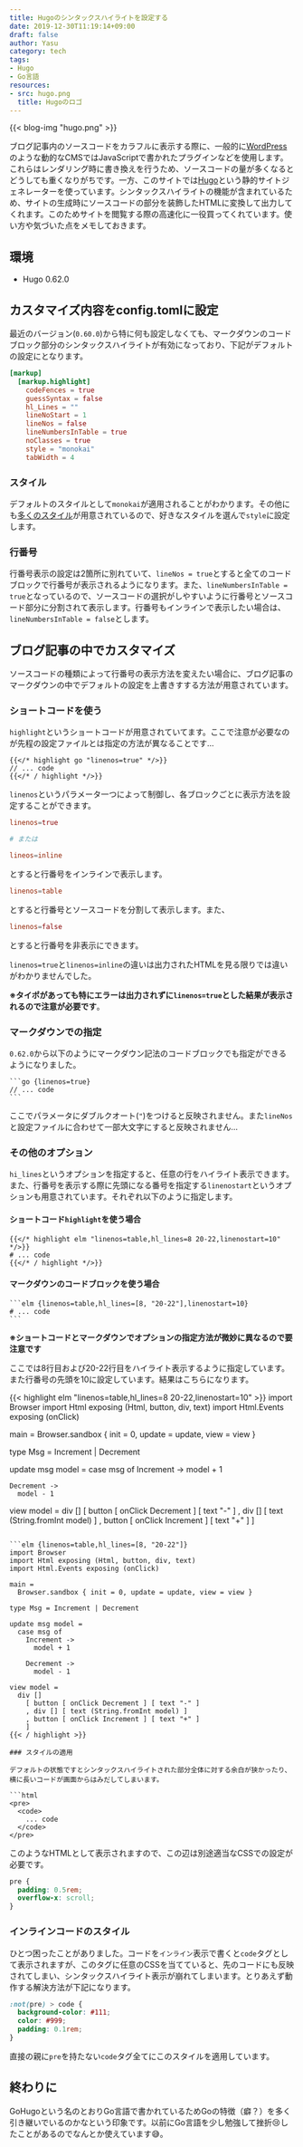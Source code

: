```yaml
---
title: Hugoのシンタックスハイライトを設定する
date: 2019-12-30T11:19:14+09:00
draft: false
author: Yasu
category: tech
tags:
- Hugo
- Go言語
resources:
- src: hugo.png
  title: Hugoのロゴ
---
```

{{< blog-img "hugo.png" >}}

ブログ記事内のソースコードをカラフルに表示する際に、一般的に[WordPress](https://ja.wordpress.com/)のような動的なCMSではJavaScriptで書かれたプラグインなどを使用します。これらはレンダリング時に書き換えを行うため、ソースコードの量が多くなるとどうしても重くなりがちです。一方、このサイトでは[Hugo](https://gohugo.io/)という静的サイトジェネレーターを使っています。シンタックスハイライトの機能が含まれているため、サイトの生成時にソースコードの部分を装飾したHTMLに変換して出力してくれます。このためサイトを閲覧する際の高速化に一役買ってくれています。使い方や気づいた点をメモしておきます。

## 環境

- Hugo 0.62.0

## カスタマイズ内容をconfig.tomlに設定

最近のバージョン(`0.60.0`)から特に何も設定しなくても、マークダウンのコードブロック部分のシンタックスハイライトが有効になっており、下記がデフォルトの設定にとなります。

```toml
[markup]
  [markup.highlight]
    codeFences = true
    guessSyntax = false
    hl_Lines = ""
    lineNoStart = 1
    lineNos = false
    lineNumbersInTable = true
    noClasses = true
    style = "monokai"
    tabWidth = 4
```

### スタイル

デフォルトのスタイルとして`monokai`が適用されることがわかります。その他にも[多くのスタイル](https://xyproto.github.io/splash/docs/longer/all.html)が用意されているので、好きなスタイルを選んで`style`に設定します。

### 行番号

行番号表示の設定は2箇所に別れていて、`lineNos = true`とすると全てのコードブロックで行番号が表示されるようになります。また、`lineNumbersInTable = true`となっているので、ソースコードの選択がしやすいように行番号とソースコード部分に分割されて表示します。行番号もインラインで表示したい場合は、`lineNumbersInTable = false`とします。

## ブログ記事の中でカスタマイズ

ソースコードの種類によって行番号の表示方法を変えたい場合に、ブログ記事のマークダウンの中でデフォルトの設定を上書きすする方法が用意されています。

### ショートコードを使う

`highlight`というショートコードが用意されていてます。ここで注意が必要なのが先程の設定ファイルとは指定の方法が異なることです…


```go-text-template
{{</* highlight go "linenos=true" */>}}
// ... code
{{</* / highlight */>}}
```

`linenos`というパラメータ一つによって制御し、各ブロックごとに表示方法を設定することができます。

```toml
linenos=true

# または

lineos=inline
```

とすると行番号をインラインで表示します。

```toml
linenos=table
```

とすると行番号とソースコードを分割して表示します。また、

```toml
linenos=false
```

とすると行番号を非表示にできます。

`linenos=true`と`linenos=inline`の違いは出力されたHTMLを見る限りでは違いがわかりませんでした。

**※タイポがあっても特にエラーは出力されずに`linenos=true`とした結果が表示されるので注意が必要です**。

### マークダウンでの指定

`0.62.0`から以下のようにマークダウン記法のコードブロックでも指定ができるようになりました。

````go-text-template
```go {linenos=true}
// ... code
```
````

ここでパラメータにダブルクオート(`"`)をつけると反映されません。また`lineNos`と設定ファイルに合わせて一部大文字にすると反映されません…

### その他のオプション

`hi_lines`というオプションを指定すると、任意の行をハイライト表示できます。また、行番号を表示する際に先頭になる番号を指定する`linenostart`というオプションも用意されています。それぞれ以下のように指定します。


#### ショートコード`highlight`を使う場合

```go-text-template
{{</* highlight elm "linenos=table,hl_lines=8 20-22,linenostart=10" */>}}
# ... code
{{</* / highlight */>}}
```

#### マークダウンのコードブロックを使う場合

````go-text-template
```elm {linenos=table,hl_lines=[8, "20-22"],linenostart=10}
# ... code
```
````

**※ショートコードとマークダウンでオプションの指定方法が微妙に異なるので要注意です**

ここでは8行目および20-22行目をハイライト表示するように指定しています。また行番号の先頭を10に設定しています。結果はこちらになります。

{{< highlight elm "linenos=table,hl_lines=8 20-22,linenostart=10" >}}
import Browser
import Html exposing (Html, button, div, text)
import Html.Events exposing (onClick)

main =
  Browser.sandbox { init = 0, update = update, view = view }

type Msg = Increment | Decrement

update msg model =
  case msg of
    Increment ->
      model + 1

    Decrement ->
      model - 1

view model =
  div []
    [ button [ onClick Decrement ] [ text "-" ]
    , div [] [ text (String.fromInt model) ]
    , button [ onClick Increment ] [ text "+" ]
    ]
```

```elm {linenos=table,hl_lines=[8, "20-22"]}
import Browser
import Html exposing (Html, button, div, text)
import Html.Events exposing (onClick)

main =
  Browser.sandbox { init = 0, update = update, view = view }

type Msg = Increment | Decrement

update msg model =
  case msg of
    Increment ->
      model + 1

    Decrement ->
      model - 1

view model =
  div []
    [ button [ onClick Decrement ] [ text "-" ]
    , div [] [ text (String.fromInt model) ]
    , button [ onClick Increment ] [ text "+" ]
    ]
{{< / highlight >}}

### スタイルの適用

デフォルトの状態ですとシンタックスハイライトされた部分全体に対する余白が狭かったり、横に長いコードが画面からはみだしてしまいます。

```html
<pre>
  <code>
    ... code
  </code>
</pre>
```

このようなHTMLとして表示されますので、この辺は別途適当なCSSでの設定が必要です。

```css
pre {
  padding: 0.5rem;
  overflow-x: scroll;
}
```

### インラインコードのスタイル

ひとつ困ったことがありました。コードを`インライン`表示で書くと`code`タグとして表示されますが、このタグに任意のCSSを当てていると、先のコードにも反映されてしまい、シンタックスハイライト表示が崩れてしまいます。とりあえず動作する解決方法が下記になります。

```css
:not(pre) > code {
  background-color: #111;
  color: #999;
  padding: 0.1rem;
}
```

直接の親に`pre`を持たない`code`タグ全てにこのスタイルを適用しています。

## 終わりに

GoHugoという名のとおりGo言語で書かれているためGoの特徴（癖？）を多く引き継いでいるのかなという印象です。以前にGo言語を少し勉強して挫折😢したことがあるのでなんとか使えています😅。